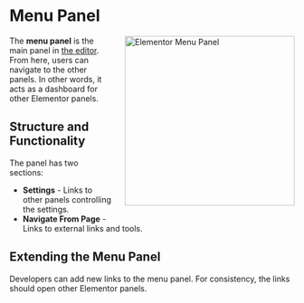 # Menu Panel

<Badge type="tip" vertical="top" text="Elementor Core" /> <Badge type="warning" vertical="top" text="Basic" />

<img :src="$withBase('/assets/img/menu-panel.png')" alt="Elementor Menu Panel" style="float: right; width: 300px; margin-left: 20px; margin-bottom: 20px;">

The **menu panel** is the main panel in [the editor](/editor/). From here, users can navigate to the other panels. In other words, it acts as a dashboard for other Elementor panels.

## Structure and Functionality

The panel has two sections:

* **Settings** - Links to other panels controlling the settings.
* **Navigate From Page** - Links to external links and tools.

## Extending the Menu Panel

Developers can add new links to the menu panel. For consistency, the links should open other Elementor panels.
